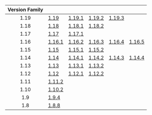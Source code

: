 | Version Family | | | | | |
|:---:|---|---|---|---|---|
| 1.19 | [1.19](https://github.com/BaldGang/spigot-build/releases/download/20230316/spigot-1.19.jar) | [1.19.1](https://github.com/BaldGang/spigot-build/releases/download/20230316/spigot-1.19.1.jar) | [1.19.2](https://github.com/BaldGang/spigot-build/releases/download/20230316/spigot-1.19.2.jar) | [1.19.3](https://github.com/BaldGang/spigot-build/releases/download/20230316/spigot-1.19.3.jar) | |
| 1.18 | [1.18](https://github.com/BaldGang/spigot-build/releases/download/20230316/spigot-1.18.jar) | [1.18.1](https://github.com/BaldGang/spigot-build/releases/download/20230316/spigot-1.18.1.jar) | [1.18.2](https://github.com/BaldGang/spigot-build/releases/download/20230316/spigot-1.18.2.jar) | | |
| 1.17 | [1.17](https://github.com/BaldGang/spigot-build/releases/download/20230316/spigot-1.17.jar) | [1.17.1](https://github.com/BaldGang/spigot-build/releases/download/20230316/spigot-1.17.1.jar) | | | |
| 1.16 | [1.16.1](https://github.com/BaldGang/spigot-build/releases/download/20230316/spigot-1.16.1.jar) | [1.16.2](https://github.com/BaldGang/spigot-build/releases/download/20230316/spigot-1.16.2.jar) | [1.16.3](https://github.com/BaldGang/spigot-build/releases/download/20230316/spigot-1.16.3.jar) | [1.16.4](https://github.com/BaldGang/spigot-build/releases/download/20230316/spigot-1.16.4.jar) | [1.16.5](https://github.com/BaldGang/spigot-build/releases/download/20230316/spigot-1.16.5.jar) |
| 1.15 | [1.15](https://github.com/BaldGang/spigot-build/releases/download/20230316/spigot-1.15.jar) | [1.15.1](https://github.com/BaldGang/spigot-build/releases/download/20230316/spigot-1.15.1.jar) | [1.15.2](https://github.com/BaldGang/spigot-build/releases/download/20230316/spigot-1.15.2.jar) | | |
| 1.14 | [1.14](https://github.com/BaldGang/spigot-build/releases/download/20230316/spigot-1.14.jar) | [1.14.1](https://github.com/BaldGang/spigot-build/releases/download/20230316/spigot-1.14.1.jar) | [1.14.2](https://github.com/BaldGang/spigot-build/releases/download/20230316/spigot-1.14.2.jar) | [1.14.3](https://github.com/BaldGang/spigot-build/releases/download/20230316/spigot-1.14.3.jar) | [1.14.4](https://github.com/BaldGang/spigot-build/releases/download/20230316/spigot-1.14.4.jar) |
| 1.13 | [1.13](https://github.com/BaldGang/spigot-build/releases/download/20230316/spigot-1.13.jar) | [1.13.1](https://github.com/BaldGang/spigot-build/releases/download/20230316/spigot-1.13.1.jar) | [1.13.2](https://github.com/BaldGang/spigot-build/releases/download/20230316/spigot-1.13.2.jar) | | |
| 1.12 | [1.12](https://github.com/BaldGang/spigot-build/releases/download/20230316/spigot-1.12.jar) | [1.12.1](https://github.com/BaldGang/spigot-build/releases/download/20230316/spigot-1.12.1.jar) | [1.12.2](https://github.com/BaldGang/spigot-build/releases/download/20230316/spigot-1.12.2.jar) | | |
| 1.11 | [1.11.2](https://github.com/BaldGang/spigot-build/releases/download/20230316/spigot-1.11.2.jar) | | | | |
| 1.10 | [1.10.2](https://github.com/BaldGang/spigot-build/releases/download/20230316/spigot-1.10.2.jar) | | | | |
| 1.9 | [1.9.4](https://github.com/BaldGang/spigot-build/releases/download/20230316/spigot-1.9.4.jar) | | | | |
| 1.8 | [1.8.8](https://github.com/BaldGang/spigot-build/releases/download/20230316/spigot-1.8.8.jar) | | | | |
